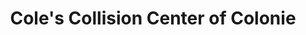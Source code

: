 ---
title: "Cole's Collision Center of Colonie"
url: /colonie/coles-collision-center-of-colonie/
shop: car repair
---